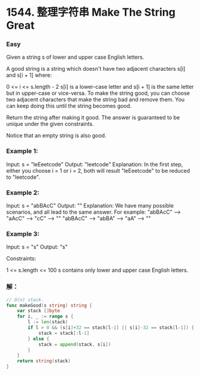 # 1544. 整理字符串 Make The String Great

### Easy

Given a string s of lower and upper case English letters.

A good string is a string which doesn't have two adjacent characters s[i] and s[i + 1] where:

0 <= i <= s.length - 2
s[i] is a lower-case letter and s[i + 1] is the same letter but in upper-case or vice-versa.
To make the string good, you can choose two adjacent characters that make the string bad and remove them. You can keep doing this until the string becomes good.

Return the string after making it good. The answer is guaranteed to be unique under the given constraints.

Notice that an empty string is also good.

### Example 1:

Input: s = "leEeetcode"
Output: "leetcode"
Explanation: In the first step, either you choose i = 1 or i = 2, both will result "leEeetcode" to be reduced to "leetcode".

### Example 2:

Input: s = "abBAcC"
Output: ""
Explanation: We have many possible scenarios, and all lead to the same answer. For example:
"abBAcC" --> "aAcC" --> "cC" --> ""
"abBAcC" --> "abBA" --> "aA" --> ""

### Example 3:

Input: s = "s"
Output: "s"

Constraints:

1 <= s.length <= 100
s contains only lower and upper case English letters.

### 解：

```go
// O(n) stack.
func makeGood(s string) string {
    var stack []byte
    for i, _ := range s {
        l := len(stack)
        if l > 0 && (s[i]+32 == stack[l-1] || s[i]-32 == stack[l-1]) {
            stack = stack[:l-1]
        } else {
            stack = append(stack, s[i])
        }
    }
    return string(stack)
}
```
